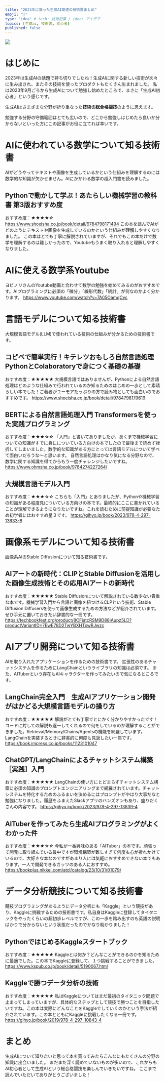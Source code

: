 ```yaml
---
title: "2023年に買った生成AI関連の技術書まとめ"
emoji: "🐰"
type: "idea" # tech: 技術記事 / idea: アイデア
topics: [生成ai, 技術書, 初心者]
published: false
---
```

![](https://storage.googleapis.com/zenn-user-upload/aa565ad95b20-20231211.png)
# はじめに
2023年は生成AIの話題で持ち切りでしたね！生成AIに関する新しい技術が次々に生み出され、またその技術を使ったプロダクトもたくさん生まれました。
私は2023年9月ごろから生成AIについて勉強し始めたところで、まさに「生成AI初心者」という感じです。

生成AIはさまざまな分野が折り重なった**技術の総合格闘技**のように思えます。

勉強する分野の守備範囲はとても広いので、どこから勉強しはじめたら良いか分からないといった方にこの記事がお役に立てれば幸いです。

# AIに使われている数学について知る技術書
AIがどうやってテキストや画像を生成しているかという仕組みを理解するのには数学的な知識が欠かせません。AIにかかわる数学の超入門書を読みました。

## Pythonで動かして学ぶ！あたらしい機械学習の教科書 第3版おすすめ度
おすすめ度：★★★★☆
https://www.shoeisha.co.jp/book/detail/9784798171494
この本を読んでAIがどのようにテキストや画像を生成しているのかという仕組みが理解しやすくなりました。
この本はとても丁寧に解説されていますが、それでもこの本だけで数学を理解するのは難しかったので、Youtubeもうまく取り入れると理解しやすくなりました。
# AIに使える数学系Youtube
ヨビノリさんのYoutube動画と合わせて数学の勉強を始めてみるのがおすすめです。AIプログラミングに必須の「微分」「線形代数」「統計」が何なのかよく分かります。
https://www.youtube.com/watch?v=7A05OamqCyc

# 言語モデルについて知る技術書
大規模言語モデル(LLM)で使われている技術の仕組みが分かるための技術書です。

## コピペで簡単実行！キテレツおもしろ自然言語処理 PythonとColaboratoryで身につく基礎の基礎
おすすめ度：★★★★★
大規模言語ではありませんが、Pythonによる自然言語処理はどのような仕組みで行われているのか知るためのはじめの一歩として素晴らしい本でした！ご著者がユーモアたっぷりの方で読み物としても面白いのでおすすめです。
https://www.shoeisha.co.jp/book/detail/9784798170619

## BERTによる自然言語処理入門 Transformersを使った実践プログラミング
おすすめ度：★★★☆☆
「入門」と書いてありましたが、あくまで機械学習についての知識がすでに身にについている方向けの本でしたので最後まで読めず挫折してしまいました。数学的な知識がある方にとっては言語モデルについて学べて面白いだろうな～と思います。
自然言語処理はかなり気になる分野なので、数学に関する知識を得てからもう一度チャレンジしたいですね。
https://www.ohmsha.co.jp/book/9784274227264/ 

## 大規模言語モデル入門
おすすめ度：★★★☆☆
こちらも「入門」とありましたが、Pythonや機械学習の知識がある程度見についている方向けの本です。最終的にここに書かれていることが理解できるようになりたいですね。これを読むために前提知識が必要なため初学者にはおすすめ星３です。
https://gihyo.jp/book/2023/978-4-297-13633-8

# 画像系モデルについて知る技術書
画像系AIのStable Diffusionについて知る技術書です。
## AIアートの新時代：CLIPとStable Diffusionを活用した画像生成技術とその応用AIアートの新時代
おすすめ度：★★★★★
Stable Diffusionについて解説されている数少ない貴重な本です。機械学習入門から言語と画像を紐つけるCLPという技術、Stable Diffusion Diffusersを使って画像生成するための方法などが紹介されています。ぜひ手元に置いておきたい辞書的な一冊です。
https://techbookfest.org/product/8CFiatcRSM9D88iAupz5LD?productVariantID=7EwE78D2TwYBXHTxwRJwzc


# AIアプリ開発について知る技術書
AIを取り入れたアプリケーションを作るための技術書です。
拡張性のあるチャットシステムを作るためにLangChainというライブラリの知識は必須です。
また、AITuberという存在もAIキャラクターを作ってみたいので気になるところです。

## LangChain完全入門　生成AIアプリケーション開発がはかどる大規模言語モデルの操り方
おすすめ度：★★★★★
解説がとても丁寧でとにかく分かりやすかったです！コードに対しての解説も逐一してくれるので何をしているのか理解することができました。Retrieval/Memory/Chains/Agentsの機能を網羅しています。
LangChainを実装するときに辞書的に何度も見返したい一冊です。
https://book.impress.co.jp/books/1123101047

## ChatGPT/LangChainによるチャットシステム構築［実践］入門
おすすめ度：★★★★★
LangChainの使い方にとどまらずチャットシステム構築に必須の知識のプロンプトエンジニアリングまで網羅されています。チャットシステムを特化するためのふるまいを決めるにはプロンプトがやはり大事だなと勉強になりました。履歴をふまえたSlackアプリのハンズオンもあり、盛りだくさんの内容です。
https://gihyo.jp/book/2023/978-4-297-13839-4

## AITuberを作ってみたら生成AIプログラミングがよくわかった件
おすすめ度：★★★☆☆
今私が一番興味のある「AITuber」の本です。頑張って開発に取り組んでいる最中ですが環境構築が難しすぎて何度も心が折れかけているので、大好きな本なのですがあまり人には気軽におすすめできない本でもあります。一人で開発できるガッツのある人におすすめ。
https://bookplus.nikkei.com/atcl/catalog/23/10/31/01079/


# データ分析競技について知る技術書
競技プログラミングがあるようにデータ分析にも「Kaggle」という競技があり、Kaggleに挑戦するための技術書です。私自身はKaggleに登録してタイタニックをやったくらいの超初歩レベルですが、この一歩を踏み出すのも英語の説明ばかりで分からないという状態だったのでかなり助かりました！

## PythonではじめるKaggleスタートブック
おすすめ度：★★★★★
Kaggleとは何か？どんなことができるのかを知るために最適でした。この本でKaggleに登録して、１つ挑戦することができました。
https://www.kspub.co.jp/book/detail/5190067.html

## Kaggleで勝つデータ分析の技術
おすすめ度：★★★★★
私はKaggleについてはまだ最初のタイタニック問題で止まってしまっていますが、具体的なステップとして競技で勝つことを目指したいですね。この本は実際にどんなことをKaggleでしていくのかという手法が紹介されています。この本とともにKaggleに挑戦したくなる一冊です。
https://gihyo.jp/book/2019/978-4-297-10843-4


# まとめ
生成AIについて知りたいと思って本を買ってみたらこんなにもたくさんの分野の知識に出会いました。
まだまだ深く読めていないものが多いので、これからもAI初心者として生成AIという総合格闘技を楽しんでいきたいですね。
ここまで読んでいただいてありがとうございました！